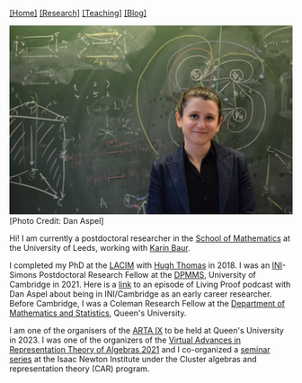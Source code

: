 [[Home]](https://emine-yildirim.github.io/) [[Research]](https://emine-yildirim.github.io/Research.html) [[Teaching]](https://emine-yildirim.github.io/teaching.html)
 [[Blog]](http://yildirimemine.tumblr.com/)

![](Pictures/head-emine.jpeg)[Photo Credit: Dan Aspel]

Hi! I am currently a postdoctoral researcher in the [School of Mathematics](https://eps.leeds.ac.uk/maths) at the University of Leeds, working with [Karin Baur](https://www1.maths.leeds.ac.uk/~pmtkb/).

I completed my PhD at the [LACIM](http://lacim.uqam.ca/) with [Hugh Thomas](https://lacim.uqam.ca/membres-reguliers/) in 2018. I was an [INI](https://www.newton.ac.uk)-Simons Postdoctoral Research Fellow at the [DPMMS](https://www.dpmms.cam.ac.uk/), University of Cambridge in 2021. Here is a [link](https://www.newton.ac.uk/media/podcasts/post/meet-the-simons-postdoctoral-fellows-mini-series-1-dr-emine-yildirim/) to an episode of Living Proof podcast with Dan Aspel about being in INI/Cambridge as an early career researcher. Before Cambridge, I was a Coleman Research Fellow at the [Department of Mathematics and Statistics](https://www.queensu.ca/mathstat/), Queen's University. 

I am one of the organisers of the [ARTA IX](https://sites.google.com/view/arta9/home) to be held at Queen's University in 2023. I was one of the organizers of the [Virtual Advances in Representation Theory of Algebras 2021](https://sites.google.com/view/arta2021/) and I co-organized a [seminar series](https://www.newton.ac.uk/event/car/) at the Isaac Newton Institute under the Cluster algebras and representation theory (CAR) program.


